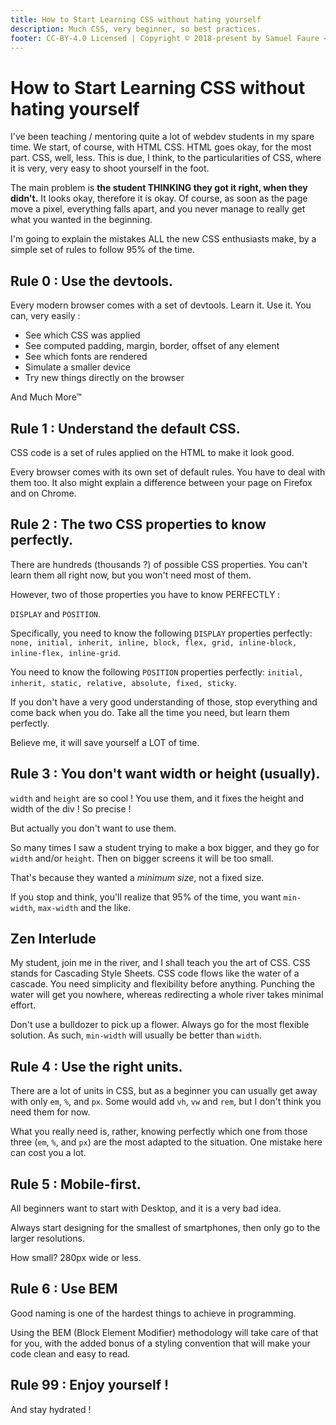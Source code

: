 ```yaml
---
title: How to Start Learning CSS without hating yourself
description: Much CSS, very beginner, so best practices.
footer: CC-BY-4.0 Licensed | Copyright © 2018-present by Samuel Faure <3
---
```

# How to Start Learning CSS without hating yourself

I've been teaching / mentoring quite a lot of webdev students in my spare time.
We start, of course, with HTML CSS.
HTML goes okay, for the most part. CSS, well, less. This is due, I think, to the particularities
of CSS, where it is very, very easy to shoot yourself in the foot.

The main problem is **the student THINKING they got it right, when they didn't.** It looks okay, therefore it is okay.
Of course, as soon as the page move a pixel, everything falls apart, and you never manage to really get
what you wanted in the beginning.

I'm going to explain the mistakes ALL the new CSS enthusiasts make, by a simple set of rules to follow 95% of the time.

## Rule 0 : Use the devtools.

Every modern browser comes with a set of devtools. Learn it. Use it. You can, very easily :
- See which CSS was applied
- See computed padding, margin, border, offset of any element
- See which fonts are rendered
- Simulate a smaller device
- Try new things directly on the browser

And Much More™

## Rule 1 : Understand the default CSS.

CSS code is a set of rules applied on the HTML to make it look good.

Every browser comes with its own set of default rules. You have to deal with them too.
It also might explain a difference between your page on Firefox and on Chrome.

## Rule 2 : The two CSS properties to know perfectly.

There are hundreds (thousands ?) of possible CSS properties. You can't learn them all right now, but you won't need most of them.

However, two of those properties you have to know PERFECTLY :

`DISPLAY` and `POSITION`.

Specifically, you need to know the following `DISPLAY` properties perfectly: `none, initial, inherit, inline, block, flex, grid, inline-block, inline-flex, inline-grid`.

You need to know the following `POSITION` properties perfectly: `initial, inherit, static, relative, absolute, fixed, sticky`.

If you don't have a very good understanding of those, stop everything and come back when you do. Take all the time you need, but learn them perfectly.

Believe me, it will save yourself a LOT of time.

## Rule 3 : You don't want width or height (usually).

`width` and `height` are so cool ! You use them, and it fixes the height and width of the div ! So precise !

But actually you don't want to use them.

So many times I saw a student trying to make a box bigger, and they go for `width` and/or `height`. Then on bigger screens it will be too small.

That's because they wanted a *minimum size*, not a fixed size.

If you stop and think, you'll realize that 95% of the time, you want `min-width`, `max-width` and the like.

## Zen Interlude

My student, join me in the river, and I shall teach you the art of CSS.
CSS stands for Cascading Style Sheets. CSS code flows like the water of a cascade. You need simplicity and flexibility before anything. Punching the water will get you nowhere, whereas redirecting a whole river takes minimal effort.

Don't use a bulldozer to pick up a flower. Always go for the most flexible solution. As such, `min-width` will usually be better than `width`.

## Rule 4 : Use the right units.

There are a lot of units in CSS, but as a beginner you can usually get away with only `em`, `%`, and `px`. Some would add `vh`, `vw` and `rem`, but I don't think you need them for now.

What you really need is, rather, knowing perfectly which one from those three (`em`, `%`, and `px`) are the most adapted to the situation. One mistake here can cost you a lot.

## Rule 5 : Mobile-first.

All beginners want to start with Desktop, and it is a very bad idea.

Always start designing for the smallest of smartphones, then only go to the larger resolutions.

How small? 280px wide or less.

## Rule 6 : Use BEM

Good naming is one of the hardest things to achieve in programming.

Using the BEM (Block Element Modifier) methodology will take care of that for you, with the added bonus of a styling convention that will make your code clean and easy to read.

## Rule 99 : Enjoy yourself !

And stay hydrated !
